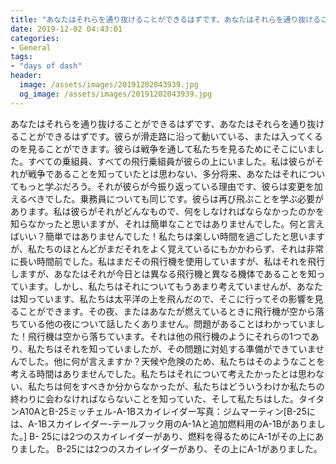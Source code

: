 ```yaml
---
title: "あなたはそれらを通り抜けることができるはずです、あなたはそれらを通り抜けることができるはずです。"
date: 2019-12-02 04:43:01
categories:
- General
tags:
- "days of dash"
header:
  image: /assets/images/20191202043939.jpg
  og_image: /assets/images/20191202043939.jpg
---
```


あなたはそれらを通り抜けることができるはずです、あなたはそれらを通り抜けることができるはずです。彼らが滑走路に沿って動いている、または入ってくるのを見ることができます。彼らは戦争を通して私たちを見るためにそこにいました。すべての乗組員、すべての飛行乗組員が彼らの上にいました。私は彼らがそれが戦争であることを知っていたとは思わない、多分将来、あなたはそれについてもっと学ぶだろう。それが彼らが今振り返っている理由です、彼らは変更を加えるべきでした。乗務員についても同じです。彼らは再び飛ぶことを学ぶ必要があります。私は彼らがそれがどんなもので、何をしなければならなかったのかを知らなかったと思いますが、それは簡単なことではありませんでした。何と言えばいい？簡単ではありませんでした！私たちは楽しい時間を過ごしたと思いますが、私たちのほとんどがまだそれをよく覚えているにもかかわらず、それは非常に長い時間前でした。私はまだその飛行機を使用していますが、私はそれを飛行しますが、あなたはそれが今日とは異なる飛行機と異なる機体であることを知っています。しかし、私たちはそれについてもうあまり考えていませんが、あなたは知っています、私たちは太平洋の上を飛んだので、そこに行ってその影響を見ることができます。その夜、またはあなたが燃えているときに飛行機が空から落ちている他の夜について話したくありません。問題があることはわかっていました！飛行機は空から落ちています。それは他の飛行機のようにそれらの1つであり、私たちはそれを知っていましたが、その問題に対処する準備ができていませんでした。他に何が言えますか？天候や危険のため、私たちはそのようなことを考える時間はありませんでした。私たちはそれについて考えたかったとは思わない、私たちは何をすべきか分からなかったが、私たちはどういうわけか私たちの終わりに会わなければならないことを知っていた、そして私たちはした。タイタンA10AとB-25ミッチェル-A-1Bスカイレイダー写真：ジムマーティン[B-25には、A-1Bスカイレイダー-テールフック用のA-1Aと追加燃料用のA-1Bがありました。] B- 25には2つのスカイレイダーがあり、燃料を得るためにA-1がその上にありました。 B-25には2つのスカイレイダーがあり、その上にA-1がありました。
